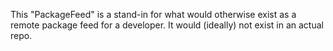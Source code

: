 This "PackageFeed" is a stand-in for what would otherwise exist as a remote package feed for a developer. It would (ideally) not exist in an actual repo.